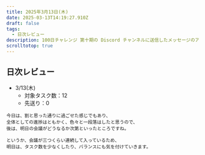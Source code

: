 ```yaml
---
title: 2025年3月13日(木)
date: 2025-03-13T14:19:27.910Z
draft: false
tags:
  - 日次レビュー
description: 100日チャレンジ 第十期の Discord チャンネルに送信したメッセージのアーカイブ
scrolltotop: true
---
```


## 日次レビュー

- 3/13(木)
  - 対象タスク数：12
  - 先送り：0

```
今日は、割と思った通りに過ごせた感じでもあり、
全体としての進捗はともかく、色々と一段落はしたと思うので、
後は、明日の会議がどうなるか次第といったところですね。

というか、会議が三つくらい連続して入っているため、
明日は、タスク数を少なくしたり、バランスにも気を付けていきます。
```
